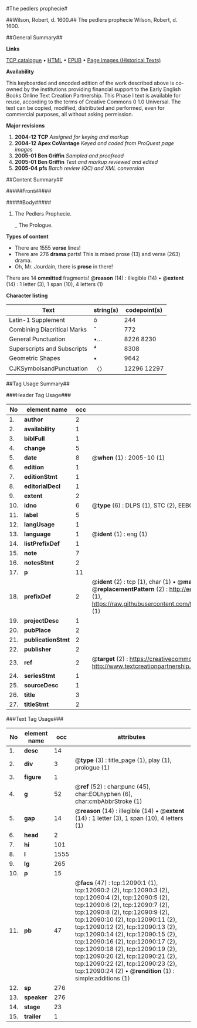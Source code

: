 #The pedlers prophecie#

##Wilson, Robert, d. 1600.##
The pedlers prophecie
Wilson, Robert, d. 1600.

##General Summary##

**Links**

[TCP catalogue](http://www.ota.ox.ac.uk/tcp/)  • 
[HTML](http://tei.it.ox.ac.uk/tcp/Texts-HTML/free/A15/A15516.html)  • 
[EPUB](http://tei.it.ox.ac.uk/tcp/Texts-EPUB/free/A15/A15516.epub) • 
[Page images (Historical Texts)](https://data.historicaltexts.jisc.ac.uk/view?pubId=eebo-99847080e&pageId=eebo-99847080e-12090-1)

**Availability**

This keyboarded and encoded edition of the
	       work described above is co-owned by the institutions
	       providing financial support to the Early English Books
	       Online Text Creation Partnership. This Phase I text is
	       available for reuse, according to the terms of Creative
	       Commons 0 1.0 Universal. The text can be copied,
	       modified, distributed and performed, even for
	       commercial purposes, all without asking permission.

**Major revisions**

1. __2004-12__ __TCP__ *Assigned for keying and markup*
1. __2004-12__ __Apex CoVantage__ *Keyed and coded from ProQuest page images*
1. __2005-01__ __Ben Griffin__ *Sampled and proofread*
1. __2005-01__ __Ben Griffin__ *Text and markup reviewed and edited*
1. __2005-04__ __pfs__ *Batch review (QC) and XML conversion*

##Content Summary##

#####Front#####

#####Body#####

1. The Pedlers Prophecie.

    _ The Prologue.

**Types of content**

  * There are 1555 **verse** lines!
  * There are 276 **drama** parts! This is mixed prose (13) and verse (263) drama.
  * Oh, Mr. Jourdain, there is **prose** in there!

There are 14 **ommitted** fragments! 
 @__reason__ (14) : illegible (14)  •  @__extent__ (14) : 1 letter (3), 1 span (10), 4 letters (1)

**Character listing**


|Text|string(s)|codepoint(s)|
|---|---|---|
|Latin-1 Supplement|ô|244|
|Combining             Diacritical Marks|̄|772|
|General Punctuation|•…|8226 8230|
|Superscripts             and Subscripts|⁴|8308|
|Geometric Shapes|▪|9642|
|CJKSymbolsandPunctuation|〈〉|12296 12297|

##Tag Usage Summary##

###Header Tag Usage###

|No|element name|occ|attributes|
|---|---|---|---|
|1.|__author__|2||
|2.|__availability__|1||
|3.|__biblFull__|1||
|4.|__change__|5||
|5.|__date__|8| @__when__ (1) : 2005-10 (1)|
|6.|__edition__|1||
|7.|__editionStmt__|1||
|8.|__editorialDecl__|1||
|9.|__extent__|2||
|10.|__idno__|6| @__type__ (6) : DLPS (1), STC (2), EEBO-CITATION (1), PROQUEST (1), VID (1)|
|11.|__label__|5||
|12.|__langUsage__|1||
|13.|__language__|1| @__ident__ (1) : eng (1)|
|14.|__listPrefixDef__|1||
|15.|__note__|7||
|16.|__notesStmt__|2||
|17.|__p__|11||
|18.|__prefixDef__|2| @__ident__ (2) : tcp (1), char (1)  •  @__matchPattern__ (2) : ([0-9\-]+):([0-9IVX]+) (1), (.+) (1)  •  @__replacementPattern__ (2) : http://eebo.chadwyck.com/downloadtiff?vid=$1&page=$2 (1), https://raw.githubusercontent.com/textcreationpartnership/Texts/master/tcpchars.xml#$1 (1)|
|19.|__projectDesc__|1||
|20.|__pubPlace__|2||
|21.|__publicationStmt__|2||
|22.|__publisher__|2||
|23.|__ref__|2| @__target__ (2) : https://creativecommons.org/publicdomain/zero/1.0/ (1), http://www.textcreationpartnership.org/docs/. (1)|
|24.|__seriesStmt__|1||
|25.|__sourceDesc__|1||
|26.|__title__|3||
|27.|__titleStmt__|2||


###Text Tag Usage###

|No|element name|occ|attributes|
|---|---|---|---|
|1.|__desc__|14||
|2.|__div__|3| @__type__ (3) : title_page (1), play (1), prologue (1)|
|3.|__figure__|1||
|4.|__g__|52| @__ref__ (52) : char:punc (45), char:EOLhyphen (6), char:cmbAbbrStroke (1)|
|5.|__gap__|14| @__reason__ (14) : illegible (14)  •  @__extent__ (14) : 1 letter (3), 1 span (10), 4 letters (1)|
|6.|__head__|2||
|7.|__hi__|101||
|8.|__l__|1555||
|9.|__lg__|265||
|10.|__p__|15||
|11.|__pb__|47| @__facs__ (47) : tcp:12090:1 (1), tcp:12090:2 (2), tcp:12090:3 (2), tcp:12090:4 (2), tcp:12090:5 (2), tcp:12090:6 (2), tcp:12090:7 (2), tcp:12090:8 (2), tcp:12090:9 (2), tcp:12090:10 (2), tcp:12090:11 (2), tcp:12090:12 (2), tcp:12090:13 (2), tcp:12090:14 (2), tcp:12090:15 (2), tcp:12090:16 (2), tcp:12090:17 (2), tcp:12090:18 (2), tcp:12090:19 (2), tcp:12090:20 (2), tcp:12090:21 (2), tcp:12090:22 (2), tcp:12090:23 (2), tcp:12090:24 (2)  •  @__rendition__ (1) : simple:additions (1)|
|12.|__sp__|276||
|13.|__speaker__|276||
|14.|__stage__|23||
|15.|__trailer__|1||
